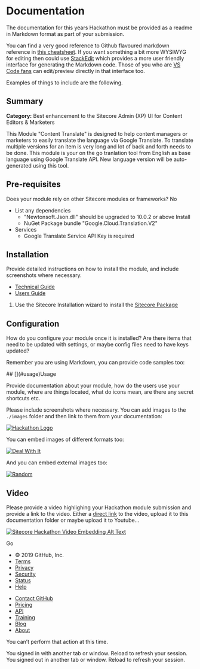     
  # [](#documentation)Documentation

The documentation for this years Hackathon must be provided as a readme in Markdown format as part of your submission.

You can find a very good reference to Github flavoured markdown reference in [this cheatsheet](https://github.com/adam-p/markdown-here/wiki/Markdown-Cheatsheet). If you want something a bit more WYSIWYG for editing then could use [StackEdit](https://stackedit.io/app) which provides a more user friendly interface for generating the Markdown code. Those of you who are [VS Code fans](https://code.visualstudio.com/docs/languages/markdown#_markdown-preview) can edit/preview directly in that interface too.

Examples of things to include are the following.

## [](#summary)Summary

**Category:** Best enhancement to the Sitecore Admin (XP) UI for Content Editors & Marketers

This Module "Content Translate" is designed to help content managers or marketers to easily translate the language via Google Translate. To translate multiple versions for an item is very long and lot of back and forth needs to be done. This module is your on the go tranlation tool from English as base language using Google Translate API. New language version will be auto-generated using this tool.

## [](#pre-requisites)Pre-requisites

Does your module rely on other Sitecore modules or frameworks? No

 - List any dependencies
    - "Newtonsoft.Json.dll" should be upgraded to 10.0.2 or above Install
    - NuGet Package bundle "Google.Cloud.Translation.V2"
 - Services
    - Google Translate Service API Key is required

## [](#installation)Installation

Provide detailed instructions on how to install the module, and include screenshots where necessary.

-   [Technical Guide](#link-to-package)
-   [Users Guide](#link-to-package)

1.  Use the Sitecore Installation wizard to install the [Sitecore Package](#link-to-package)

## [](#configuration)Configuration

How do you configure your module once it is installed? Are there items that need to be updated with settings, or maybe config files need to have keys updated?

Remember you are using Markdown, you can provide code samples too:

<?xml  version="1.0"  encoding="utf-8"?>
<!--
 Purpose: Configuration settings for my hackathon module
-->
<configuration  xmlns:patch="http://www.sitecore.net/xmlconfig/"  xmlns:role="http://www.sitecore.net/xmlconfig/role/"  xmlns:xdt="http://schemas.microsoft.com/XML-Document-Transform">
<sitecore  role:require="Standalone or ContentManagement">
<commands>
<command  name="ContentTranslate:Translate"  type="Sitecore.Feature.ContentLanguageTranslate.Commands.ContentTranslate,Sitecore.Feature.ContentLanguageTranslate" />
</commands>
</sitecore>

</configuration>
## [](#usage)Usage

Provide documentation about your module, how do the users use your module, where are things located, what do icons mean, are there any secret shortcuts etc.

Please include screenshots where necessary. You can add images to the `./images` folder and then link to them from your documentation:

[![Hackathon Logo](/Sitecore-Hackathon/2019-Addact-Lions/raw/master/documentation/images/hackathon.png?raw=true "Hackathon Logo")](/Sitecore-Hackathon/2019-Addact-Lions/blob/master/documentation/images/hackathon.png?raw=true)

You can embed images of different formats too:

[![Deal With It](/Sitecore-Hackathon/2019-Addact-Lions/raw/master/documentation/images/deal-with-it.gif?raw=true "Deal With It")](/Sitecore-Hackathon/2019-Addact-Lions/blob/master/documentation/images/deal-with-it.gif?raw=true)

And you can embed external images too:

[![Random](https://camo.githubusercontent.com/d106e8fc5ad739eb4a551d70f88f49967cd79df3/68747470733a2f2f706c616365696d672e636f6d2f3438302f3234302f616e79 "Random")](https://camo.githubusercontent.com/d106e8fc5ad739eb4a551d70f88f49967cd79df3/68747470733a2f2f706c616365696d672e636f6d2f3438302f3234302f616e79)

## [](#video)Video

Please provide a video highlighing your Hackathon module submission and provide a link to the video. Either a [direct link](https://www.youtube.com/watch?v=EpNhxW4pNKk) to the video, upload it to this documentation folder or maybe upload it to Youtube...

[![Sitecore Hackathon Video Embedding Alt Text](https://camo.githubusercontent.com/4b4783d38a116f8ef5d606982781b8eb25ec9938/68747470733a2f2f696d672e796f75747562652e636f6d2f76692f45704e68785734704e4b6b2f302e6a7067)](https://www.youtube.com/watch?v=EpNhxW4pNKk)

Go

-   © 2019 GitHub, Inc.
-   [Terms](https://github.com/site/terms)
-   [Privacy](https://github.com/site/privacy)
-   [Security](https://github.com/security)
-   [Status](https://githubstatus.com/)
-   [Help](https://help.github.com)

[](https://github.com "GitHub")

-   [Contact GitHub](https://github.com/contact)
-   [Pricing](https://github.com/pricing)
-   [API](https://developer.github.com)
-   [Training](https://training.github.com)
-   [Blog](https://github.blog)
-   [About](https://github.com/about)

You can’t perform that action at this time.

You signed in with another tab or window. Reload to refresh your session. You signed out in another tab or window. Reload to refresh your session.
